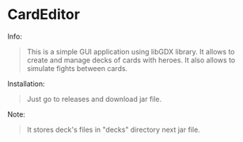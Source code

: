 # CardEditor

Info:
> This is a simple GUI application using libGDX library. It allows to create and manage decks of cards with heroes. It also allows to simulate fights between cards.

Installation:
> Just go to releases and download jar file. 

Note: 
> It stores deck's files in "decks" directory next jar file.


